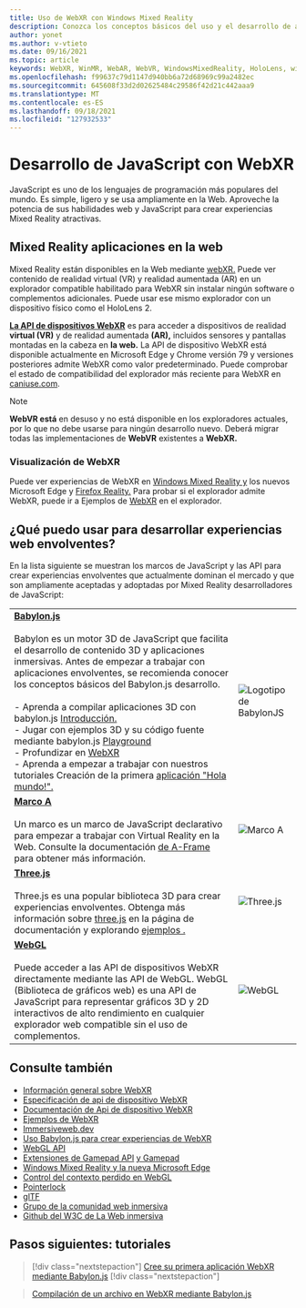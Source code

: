 ```yaml
---
title: Uso de WebXR con Windows Mixed Reality
description: Conozca los conceptos básicos del uso y el desarrollo de aplicaciones WebXR que se ejecutan Windows Mixed Reality cascos envolventes.
author: yonet
ms.author: v-vtieto
ms.date: 09/16/2021
ms.topic: article
keywords: WebXR, WinMR, WebAR, WebVR, WindowsMixedReality, HoloLens, windows mixed reality, web vr, web xr, web mr, web ar, 360, 360 video, 360 videos, 360 photo, 360 photos, 360 content, immersive web, immersiveweb, IW
ms.openlocfilehash: f99637c79d1147d940bb6a72d68969c99a2482ec
ms.sourcegitcommit: 645608f33d2d02625484c29586f42d21c442aaa9
ms.translationtype: MT
ms.contentlocale: es-ES
ms.lasthandoff: 09/18/2021
ms.locfileid: "127932533"
---
```

# <a name="javascript-development-with-webxr"></a>Desarrollo de JavaScript con WebXR

JavaScript es uno de los lenguajes de programación más populares del mundo. Es simple, ligero y se usa ampliamente en la Web. Aproveche la potencia de sus habilidades web y JavaScript para crear experiencias Mixed Reality atractivas.

## <a name="mixed-reality-applications-on-the-web"></a>Mixed Reality aplicaciones en la web

Mixed Reality están disponibles en la Web mediante [webXR.](webxr-overview.md) Puede ver contenido de realidad virtual (VR) y realidad aumentada (AR) en un explorador compatible habilitado para WebXR sin instalar ningún software o complementos adicionales. Puede usar ese mismo explorador con un dispositivo físico como el HoloLens 2.

[**La API de dispositivos WebXR**](https://www.w3.org/TR/webxr/) es para acceder a dispositivos de  realidad  **virtual (VR)** y de realidad aumentada **(AR),** incluidos sensores y pantallas montadas en la cabeza en **la web.** La API de dispositivo WebXR está disponible actualmente en Microsoft Edge y Chrome versión 79 y versiones posteriores admite WebXR como valor predeterminado. Puede comprobar el estado de compatibilidad del explorador más reciente para WebXR en [caniuse.com](https://caniuse.com/#search=webxr).

> [!NOTE]
> **WebVR está** en desuso y no está disponible en los exploradores actuales, por lo que no debe usarse para ningún desarrollo nuevo. Deberá migrar todas las implementaciones de **WebVR** existentes a **WebXR.**

### <a name="viewing-webxr"></a>Visualización de WebXR

Puede ver experiencias de WebXR en [Windows Mixed Reality y](../../whats-new/new-microsoft-edge.md) los nuevos Microsoft Edge y [Firefox Reality.](https://mixedreality.mozilla.org/firefox-reality/)
Para probar si el explorador admite WebXR, puede ir a Ejemplos de [WebXR](https://immersive-web.github.io/webxr-samples/) en el explorador.

## <a name="what-can-i-use-to-develop-immersive-web-experiences"></a>¿Qué puedo usar para desarrollar experiencias web envolventes?

En la lista siguiente se muestran los marcos de JavaScript y las API para crear experiencias envolventes que actualmente dominan el mercado y que son ampliamente aceptadas y adoptadas por Mixed Reality desarrolladores de JavaScript:

|  |  |
| --- | --- |
|[**Babylon.js**](https://doc.babylonjs.com/)<br/><br/> Babylon es un motor 3D de JavaScript que facilita el desarrollo de contenido 3D y aplicaciones inmersivas. Antes de empezar a trabajar con aplicaciones envolventes, se recomienda conocer los conceptos básicos del Babylon.js desarrollo.<br/><br/>- Aprenda a compilar aplicaciones 3D con babylon.js [Introducción.](https://doc.babylonjs.com/start)<br/>- Jugar con ejemplos 3D y su código fuente mediante babylon.js [Playground](https://doc.babylonjs.com/examples/)<br/>- Profundizar en [WebXR](https://doc.babylonjs.com/divingDeeper/webXR)<br/>- Aprenda a empezar a trabajar con nuestros tutoriales Creación de la primera [aplicación "Hola mundo!".](tutorials/babylonjs-webxr-helloworld/introduction-01.md)|![Logotipo de BabylonJS](images/babylon.js.example.png) |
|[**Marco A**](https://aframe.io/) <br/><br/>Un marco es un marco de JavaScript declarativo para empezar a trabajar con Virtual Reality en la Web. Consulte la documentación [de A-Frame](https://aframe.io/docs/1.2.0/introduction/) para obtener más información. |![Marco A](images/a-frame.example.png)  |
|[**Three.js**](https://threejs.org) <br/><br/>Three.js es una popular biblioteca 3D para crear experiencias envolventes. Obtenga más información sobre [three.js](https://threejs.org/docs/index.html#manual/en/introduction/Creating-a-scene) en la página de documentación y explorando [ejemplos .](https://threejs.org/examples/#webgl_animation_cloth) |![Three.js](images/three.js.example.png)  |
|[**WebGL**](https://developer.mozilla.org/en-US/docs/Web/API/WebGL_API)  <br/><br/>Puede acceder a las API de dispositivos WebXR directamente mediante las API de WebGL. WebGL (Biblioteca de gráficos web) es una API de JavaScript para representar gráficos 3D y 2D interactivos de alto rendimiento en cualquier explorador web compatible sin el uso de complementos. |![WebGL](images/webgl.example.png)  |

## <a name="see-also"></a>Consulte también

* [Información general sobre WebXR](webxr-overview.md)
* [Especificación de api de dispositivo WebXR](https://immersive-web.github.io/webxr/)
* [Documentación de Api de dispositivo WebXR](https://developer.mozilla.org/en-US/docs/Web/API/WebXR_Device_API)
* [Ejemplos de WebXR](https://immersive-web.github.io/webxr-samples/)
* [Immersiveweb.dev](https://immersiveweb.dev/)
* [Uso Babylon.js para crear experiencias de WebXR](https://doc.babylonjs.com/how_to/introduction_to_webxr)
* [WebGL API](/previous-versions/windows/internet-explorer/ie-developer/dev-guides/bg182648(v=vs.85))
* [Extensiones de Gamepad API](https://msdn.microsoft.com/library/dn743630(v=vs.85).aspx) [y Gamepad](https://w3c.github.io/gamepad/extensions.html)
* [Windows Mixed Reality y la nueva Microsoft Edge](../../whats-new/new-microsoft-edge.md)
* [Control del contexto perdido en WebGL](https://www.khronos.org/webgl/wiki/HandlingContextLost)
* [Pointerlock](https://www.w3.org/TR/pointerlock/)
* [glTF](https://www.khronos.org/gltf)
* [Grupo de la comunidad web inmersiva](https://www.w3.org/community/immersive-web/)
* [Github del W3C de La Web inmersiva](https://github.com/immersive-web)

## <a name="next-steps--tutorials"></a>Pasos siguientes: tutoriales

> [!div class="nextstepaction"]
> [Cree su primera aplicación WebXR mediante Babylon.js](tutorials/babylonjs-webxr-helloworld/introduction-01.md)
> [!div class="nextstepaction"]

> [Compilación de un archivo en WebXR mediante Babylon.js](tutorials/babylonjs-webxr-piano/introduction-01.md)
